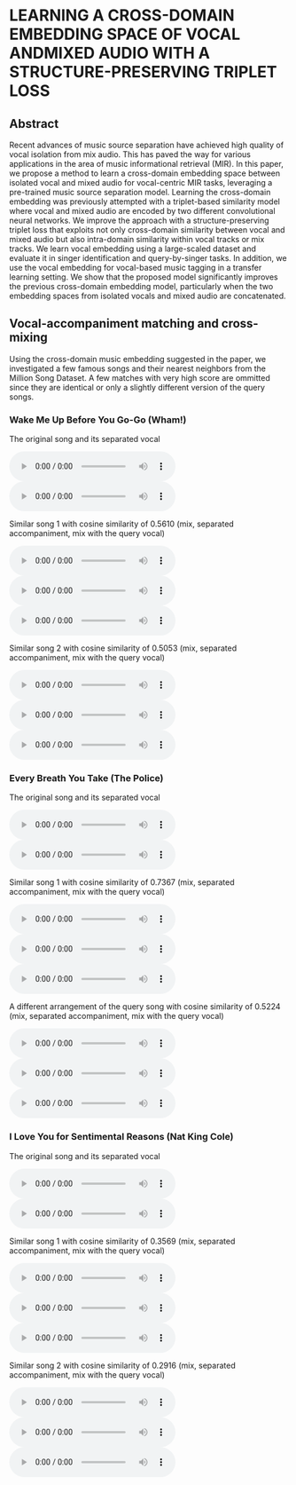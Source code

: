 
# LEARNING A CROSS-DOMAIN EMBEDDING SPACE OF VOCAL ANDMIXED AUDIO WITH A STRUCTURE-PRESERVING TRIPLET LOSS

## Abstract

Recent advances of music source separation have achieved high quality of vocal isolation from mix audio. This has paved the way for various applications in the area of music informational retrieval (MIR). In this paper, we propose a method to learn a cross-domain embedding space between isolated vocal and mixed audio for vocal-centric MIR tasks, leveraging a pre-trained music source separation model. Learning the cross-domain embedding was previously attempted with a triplet-based similarity model where vocal and mixed audio are encoded by two different convolutional neural networks. We improve the approach with a structure-preserving triplet loss that exploits not only cross-domain similarity between vocal and mixed audio but also intra-domain similarity within vocal tracks or mix tracks. We learn vocal embedding using a large-scaled dataset and evaluate it in singer identification and query-by-singer tasks. In addition, we use the vocal embedding for vocal-based music tagging in a transfer learning setting. We show that the proposed model significantly improves the previous cross-domain embedding model, particularly when the two embedding spaces from isolated vocals and mixed audio are concatenated.

## Vocal-accompaniment matching and cross-mixing

Using the cross-domain music embedding suggested in the paper, we investigated a few famous songs and their nearest neighbors from the Million Song Dataset. A few matches with very high score are ommitted since they are identical or only a slightly different version of the query songs.

### Wake Me Up Before You Go-Go (Wham!)

The original song and its separated vocal

<audio controls>
    <source src='./3861472.clip.mp3'>
</audio>
<audio controls>
    <source src='./3861472_vocals.wav'>
</audio>

Similar song 1 with cosine similarity of 0.5610 (mix, separated accompaniment, mix with the query vocal)

<audio controls>
    <source src='./4560177.clip.mp3'>
</audio>
<audio controls>
    <source src='./4560177_accompaniment.wav'>
</audio>
<audio controls>
    <source src='./wakemeup_4560177_mix.mp3'>
</audio>

Similar song 2 with cosine similarity of 0.5053 (mix, separated accompaniment, mix with the query vocal)

<audio controls>
    <source src='./5636269.clip.mp3'>
</audio>
<audio controls>
    <source src='./5636269_accompaniment.wav'>
</audio>
<audio controls>
    <source src='./wakemeup_5636269_mix.mp3'>
</audio>

### Every Breath You Take (The Police)

The original song and its separated vocal

<audio controls>
    <source src='./3727172.clip.mp3'>
</audio>
<audio controls>
    <source src='./3727172_vocals.wav'>
</audio>

Similar song 1 with cosine similarity of 0.7367 (mix, separated accompaniment, mix with the query vocal)

<audio controls>
    <source src='./5349014.clip.mp3'>
</audio>
<audio controls>
    <source src='./5349014_accompaniment.wav'>
</audio>
<audio controls>
    <source src='./everybreath_5349014_mix.mp3'>
</audio>

A different arrangement of the query song with cosine similarity of 0.5224 (mix, separated accompaniment, mix with the query vocal)

<audio controls>
    <source src='./169646.clip.mp3'>
</audio>
<audio controls>
    <source src='./169646_accompaniment.wav'>
</audio>
<audio controls>
    <source src='./everybreath_169646_mix.mp3'>
</audio>

### I Love You for Sentimental Reasons (Nat King Cole)

The original song and its separated vocal

<audio controls>
    <source src='./7857958.clip.mp3'>
</audio>
<audio controls>
    <source src='./7857958_vocals.wav'>
</audio>

Similar song 1 with cosine similarity of 0.3569 (mix, separated accompaniment, mix with the query vocal)

<audio controls>
    <source src='./330766.clip.mp3'>
</audio>
<audio controls>
    <source src='./330766_accompaniment.wav'>
</audio>
<audio controls>
    <source src='./iloveyou_330766_mix.mp3'>
</audio>

Similar song 2 with cosine similarity of 0.2916 (mix, separated accompaniment, mix with the query vocal)

<audio controls>
    <source src='./3109933.clip.mp3'>
</audio>
<audio controls>
    <source src='./3109933_accompaniment.wav'>
</audio>
<audio controls>
    <source src='./iloveyou_330766_mix.mp3'>
</audio>

